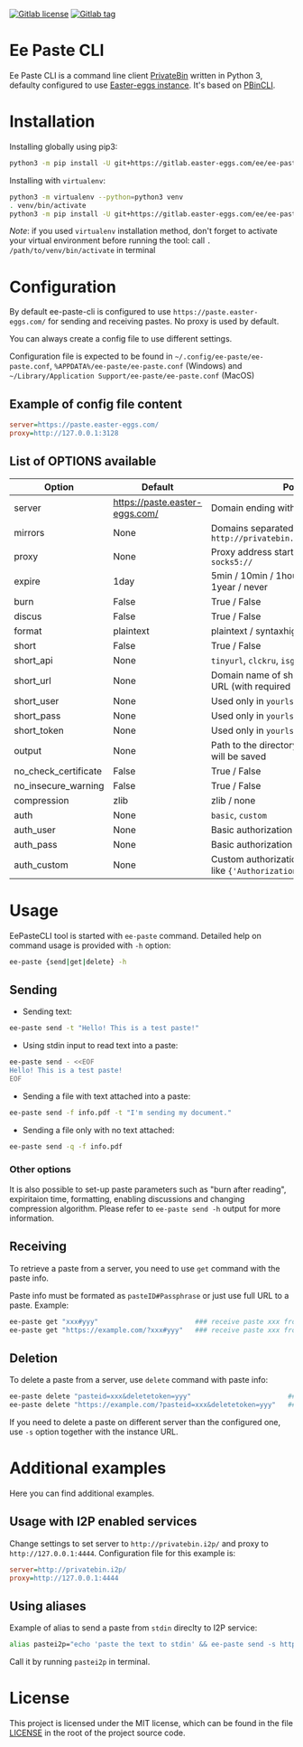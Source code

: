 [![Gitlab license](https://img.shields.io/gitlab/license/ee/ee-paste-cli.svg?gitlab_url=https://gitlab.easter-eggs.com)](https://gitlab.easter-eggs.com/ee/ee-paste-cli/blob/master/LICENSE)
[![Gitlab tag](https://img.shields.io/gitlab/v/tag/ee/ee-paste-cli.svg?gitlab_url=https://gitlab.easter-eggs.com)](https://gitlab.easter-eggs.com/ee/ee-paste-cli/tags/)

# Ee Paste CLI

Ee Paste CLI is a command line client [PrivateBin](https://github.com/PrivateBin/PrivateBin/) written in Python 3,
defaulty configured to use [Easter-eggs instance](https://paste.easter-eggs.com). It's based on [PBinCLI](https://github.com/r4sas/PBinCLI).

# Installation

Installing globally using pip3:
```bash
python3 -m pip install -U git+https://gitlab.easter-eggs.com/ee/ee-paste-cli.git@ee
```

Installing with `virtualenv`:
```bash
python3 -m virtualenv --python=python3 venv
. venv/bin/activate
python3 -m pip install -U git+https://gitlab.easter-eggs.com/ee/ee-paste-cli.git@ee
```

*Note*: if you used `virtualenv` installation method, don't forget to activate your virtual environment before running the tool: call `. /path/to/venv/bin/activate` in terminal

# Configuration

By default ee-paste-cli is configured to use `https://paste.easter-eggs.com/` for sending and receiving pastes. No proxy is used by default.

You can always create a config file to use different settings.

Configuration file is expected to be found in `~/.config/ee-paste/ee-paste.conf`, `%APPDATA%/ee-paste/ee-paste.conf` (Windows) and `~/Library/Application Support/ee-paste/ee-paste.conf` (MacOS)

## Example of config file content

```ini
server=https://paste.easter-eggs.com/
proxy=http://127.0.0.1:3128
```

## List of OPTIONS available

| Option               | Default                 | Possible value |
|----------------------|-------------------------|----------------|
| server               | https://paste.easter-eggs.com/ | Domain ending with slash |
| mirrors              | None                    | Domains separated with comma, like `http://privatebin.ygg/,http://privatebin.i2p/` |
| proxy                | None                    | Proxy address starting with scheme `http://` or `socks5://` |
| expire               | 1day                    | 5min / 10min / 1hour / 1day / 1week / 1month / 1year / never |
| burn                 | False                   | True / False |
| discus               | False                   | True / False |
| format               | plaintext               | plaintext / syntaxhighlighting / markdown |
| short                | False                   | True / False |
| short_api            | None                    | `tinyurl`, `clckru`, `isgd`, `vgd`, `cuttly`, `yourls`, `custom` |
| short_url            | None                    | Domain name of shortener service for `yourls`, or URL (with required parameters) for `custom` |
| short_user           | None                    | Used only in `yourls` |
| short_pass           | None                    | Used only in `yourls` |
| short_token          | None                    | Used only in `yourls` |
| output               | None                    | Path to the directory where the received data will be saved |
| no_check_certificate | False                   | True / False |
| no_insecure_warning  | False                   | True / False |
| compression          | zlib                    | zlib / none |
| auth                 | None                    | `basic`, `custom` |
| auth_user            | None                    | Basic authorization username |
| auth_pass            | None                    | Basic authorization password |
| auth_custom          | None                    | Custom authorization headers in JSON format, like `{'Authorization': 'Bearer token'}` |

# Usage

EePasteCLI tool is started with `ee-paste` command. Detailed help on command usage is provided with `-h` option:
```bash
ee-paste {send|get|delete} -h
```

## Sending

* Sending text:
```bash
ee-paste send -t "Hello! This is a test paste!"
```

* Using stdin input to read text into a paste:
```bash
ee-paste send - <<EOF
Hello! This is a test paste!
EOF
```

* Sending a file with text attached into a paste:
```bash
ee-paste send -f info.pdf -t "I'm sending my document."
```

* Sending a file only with no text attached:
```bash
ee-paste send -q -f info.pdf
```

### Other options

It is also possible to set-up paste parameters such as "burn after reading", expiritaion time, formatting, enabling discussions and changing compression algorithm. Please refer to `ee-paste send -h` output for more information.

## Receiving

To retrieve a paste from a server, you need to use `get` command with the paste info.

Paste info must be formated as `pasteID#Passphrase` or just use full URL to a paste. Example:
```bash
ee-paste get "xxx#yyy"                        ### receive paste xxx from https://paste.easter-eggs.com/ by default
ee-paste get "https://example.com/?xxx#yyy"   ### receive paste xxx from https://example.com/
```

## Deletion

To delete a paste from a server, use `delete` command with paste info:
```bash
ee-paste delete "pasteid=xxx&deletetoken=yyy"                        ### delete paste xxx from https://paste.easter-eggs.com/ by default
ee-paste delete "https://example.com/?pasteid=xxx&deletetoken=yyy"   ### delete paste xxx from https://example.com/
```

If you need to delete a paste on different server than the configured one, use `-s` option together with the instance URL.

# Additional examples

Here you can find additional examples.

## Usage with I2P enabled services

Change settings to set server to `http://privatebin.i2p/` and proxy to `http://127.0.0.1:4444`. Configuration file for this example is:
```ini
server=http://privatebin.i2p/
proxy=http://127.0.0.1:4444
```

## Using aliases

Example of alias to send a paste from `stdin` direclty to I2P service:
```bash
alias pastei2p="echo 'paste the text to stdin' && ee-paste send -s http://privatebin.i2p/ -x http://127.0.0.1:4444 -"
```

Call it by running `pastei2p` in terminal.

# License

This project is licensed under the MIT license, which can be found in the file [LICENSE](https://gitlab.easter-eggs.com/ee/ee-paste-cli/blob/master/LICENSE) in the root of the project source code.
